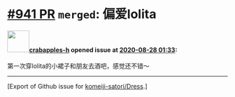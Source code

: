 # [\#941 PR](https://github.com/komeiji-satori/Dress/pull/941) `merged`: 偏爱lolita

#### <img src="https://avatars.githubusercontent.com/u/45219503?u=2b36a866dd5038faa23d37c189c9bbc7c13b561b&v=4" width="50">[crabapples-h](https://github.com/crabapples-h) opened issue at [2020-08-28 01:33](https://github.com/komeiji-satori/Dress/pull/941):

第一次穿lolita的小裙子和朋友去酒吧，感觉还不错～




-------------------------------------------------------------------------------



[Export of Github issue for [komeiji-satori/Dress](https://github.com/komeiji-satori/Dress).]
